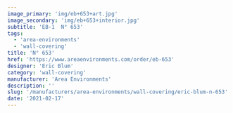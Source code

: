 ```yaml
---
image_primary: 'img/eb+653+art.jpg'
image_secondary: 'img/eb+653+interior.jpg'
subtitle: 'EB-1  N° 653'
tags:
  - 'area-environments'
  - 'wall-covering'
title: 'N° 653'
href: 'https://www.areaenvironments.com/order/eb-653'
designer: 'Eric Blum'
category: 'wall-covering'
manufacturer: 'Area Environments'
description: ''
slug: '/manufacturers/area-environments/wall-covering/eric-blum-n-653'
date: '2021-02-17'
---
```

